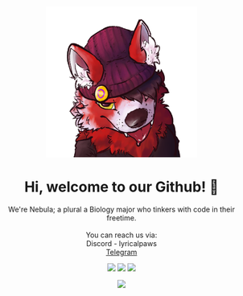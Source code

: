 <!--
- 🔭 I’m currently working on ...
- 🌱 I’m currently learning ...
- 👯 I’m looking to collaborate on ...
- 🤔 I’m looking for help with ...
- 💬 Ask me about ...
- 📫 How to reach me: ...
- 😄 Pronouns: ...
- ⚡ Fun fact: ...
-->
<p align="center">
  <img src="Nebula_Miko_bgless.png" width="300" height="300">
</p>
<h1 align="center">Hi, welcome to our Github! 👋</h1>
<p align="center">
	We're Nebula; a plural a Biology major who tinkers with code in their freetime.<br>
	<br>
	You can reach us via:<br>
 	Discord - lyricalpaws<br>
 	<a href="https://t.me/lyricalpaws">Telegram</a>

<p align="center">
	<img src="https://forthebadge.com/images/badges/built-with-science.png">
	<img src="https://forthebadge.com/images/badges/it-works-dont-know-how.png">
	<img src="https://forthebadge.com/images/badges/contains-tasty-spaghetti-code.png">
</p>

<p align="center">
	<img src="https://camo.githubusercontent.com/63ce4e925034be378dde072cee56d0bc1aa589e3a11653575a270e346c70d891/68747470733a2f2f692e616c6578666c69706e6f74652e6465762f346839336775792e706e67">
</p>
